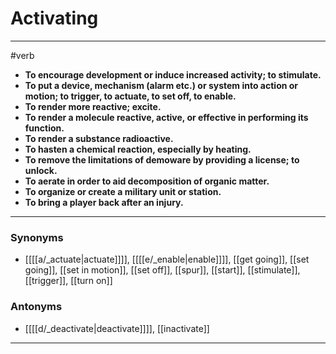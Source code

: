 # Activating
---
#verb
- **To encourage development or induce increased activity; to stimulate.**
- **To put a device, mechanism (alarm etc.) or system into action or motion; to trigger, to actuate, to set off, to enable.**
- **To render more reactive; excite.**
- **To render a molecule reactive, active, or effective in performing its function.**
- **To render a substance radioactive.**
- **To hasten a chemical reaction, especially by heating.**
- **To remove the limitations of demoware by providing a license; to unlock.**
- **To aerate in order to aid decomposition of organic matter.**
- **To organize or create a military unit or station.**
- **To bring a player back after an injury.**
---
### Synonyms
- [[[[a/_actuate|actuate]]]], [[[[e/_enable|enable]]]], [[get going]], [[set going]], [[set in motion]], [[set off]], [[spur]], [[start]], [[stimulate]], [[trigger]], [[turn on]]
### Antonyms
- [[[[d/_deactivate|deactivate]]]], [[inactivate]]
---
